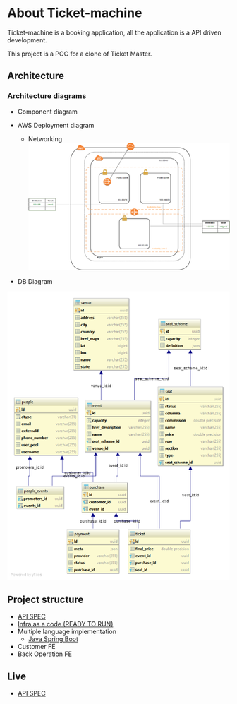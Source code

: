 # About Ticket-machine

Ticket-machine is a booking application, all the application is a API driven development.

This project is a POC for a clone of Ticket Master.

## Architecture 

### Architecture diagrams
* Component diagram
* AWS Deployment diagram

  * Networking
  ![alt text][network]
  
* DB Diagram

![alt text][db-schema]

[db-schema]: doc/images/db-schema.png "db-schema"
[network]: doc/images/network.png "network"
## Project structure

* [API SPEC](api-doc)
* [Infra as a code (READY TO RUN)](infra)
* Multiple language implementation
	* [Java Spring Boot](implementation/java) 
* Customer FE
* Back Operation FE

## Live 

* [API SPEC](https://atoms-one-api-proposal.s3.us-west-2.amazonaws.com/proposal-api/index.html)

